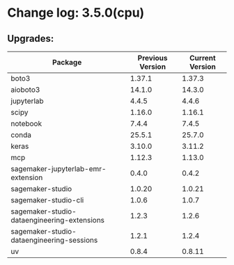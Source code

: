 # Change log: 3.5.0(cpu)

## Upgrades: 

Package | Previous Version | Current Version
---|---|---
boto3|1.37.1|1.37.3
aioboto3|14.1.0|14.3.0
jupyterlab|4.4.5|4.4.6
scipy|1.16.0|1.16.1
notebook|7.4.4|7.4.5
conda|25.5.1|25.7.0
keras|3.10.0|3.11.2
mcp|1.12.3|1.13.0
sagemaker-jupyterlab-emr-extension|0.4.0|0.4.2
sagemaker-studio|1.0.20|1.0.21
sagemaker-studio-cli|1.0.6|1.0.7
sagemaker-studio-dataengineering-extensions|1.2.3|1.2.6
sagemaker-studio-dataengineering-sessions|1.2.1|1.2.4
uv|0.8.4|0.8.11
